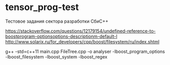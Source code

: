 # tensor_prog-test
Тестовое задания сектора разработки СбиС++

https://stackoverflow.com/questions/12179154/undefined-reference-to-boostprogram-optionsoptions-descriptionm-default-l
http://www.solarix.ru/for_developers/cpp/boost/filesystem/ru/index.shtml


g++ -std=c++11 main.cpp FileTree.cpp -o analyser -lboost_program_options -lboost_filesystem -lboost_system -lboost_regex